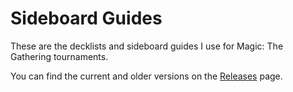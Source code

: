 # Sideboard Guides

These are the decklists and sideboard guides I use for Magic: The Gathering tournaments.

You can find the current and older versions on the [Releases][releases] page.

[releases]: https://github.com/NicolaiRuckel/mtg-sideboard-guides/releases
